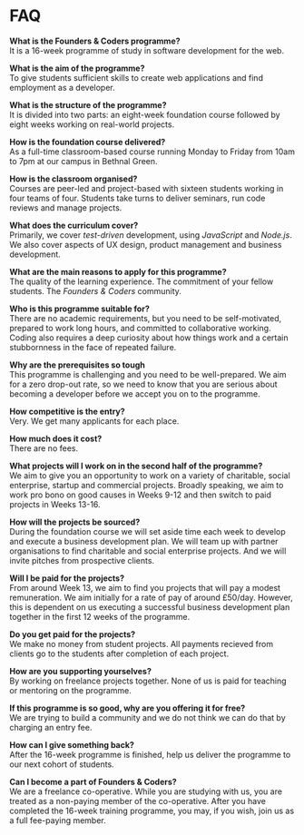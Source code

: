 # FAQ

**What is the Founders & Coders programme?**    
It is a 16-week programme of study in software development for the web.

**What is the aim of the programme?**    
To give students sufficient skills to create web applications and find employment as a developer.

**What is the structure of the programme?**    
It is divided into two parts: an eight-week foundation course followed by eight weeks working on real-world projects.

**How is the foundation course delivered?**    
As a full-time classroom-based course running Monday to Friday from 10am to 7pm at our campus in Bethnal Green.

**How is the classroom organised?**     
Courses are peer-led and project-based with sixteen students working in four teams of four. Students take turns to deliver seminars, run code reviews and manage projects.

**What does the curriculum cover?**    
Primarily, we cover *test-driven* development, using *JavaScript* and *Node.js*. We also cover aspects of UX design, product management and business development.

**What are the main reasons to apply for this programme?**     
The quality of the learning experience. The commitment of your fellow students. The *Founders & Coders* community.

**Who is this programme suitable for?**    
There are no academic requirements, but you need to be self-motivated, prepared to work long hours, and committed to collaborative working. Coding also requires a deep curiosity about how things work and a certain stubbornness in the face of repeated failure.

**Why are the prerequisites so tough**    
This programme is challenging and you need to be well-prepared. We aim for a zero drop-out rate, so we need to know that you are serious about becoming a developer before we accept you on to the programme. 

**How competitive is the entry?**    
Very. We get many applicants for each place.

**How much does it cost?**     
There are no fees.

**What projects will I work on in the second half of the programme?**  
We aim to give you an opportunity to work on a variety of charitable, social enterprise, startup and commercial projects. Broadly speaking, we aim to work pro bono on good causes in Weeks 9-12 and then switch to paid projects in Weeks 13-16.

**How will the projects be sourced?**    
During the foundation course we will set aside time each week to develop and execute a business development plan. We will team up with partner organisations to find charitable and social enterprise projects. And we will invite pitches from prospective clients.

**Will I be paid for the projects?**    
From around Week 13, we aim to find you projects that will pay a modest remuneration. We aim initially for a rate of pay of around £50/day. However, this is dependent on us executing a successful business development plan together in the first 12 weeks of the programme.

**Do you get paid for the projects?**    
We make no money from student projects. All payments recieved from clients go to the students after completion of each project.

**How are you supporting yourselves?**    
By working on freelance projects together. None of us is paid for teaching or mentoring on the programme.

**If this programme is so good, why are you offering it for free?**    
We are trying to build a community and we do not think we can do that by charging an entry fee.

**How can I give something back?**    
After the 16-week programme is finished, help us deliver the programme to our next cohort of students. 

**Can I become a part of Founders & Coders?**    
We are a freelance co-operative. While you are studying with us, you are treated as a non-paying member of the co-operative. After you have completed the 16-week training programme, you may, if you wish, join us as a full fee-paying member.
